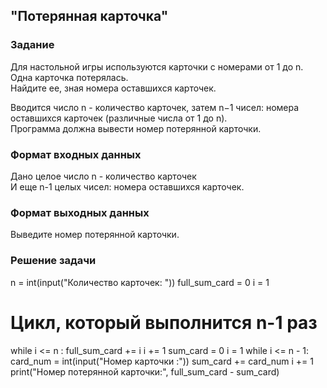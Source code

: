 ## "Потерянная карточка"

### Задание

Для настольной игры используются карточки с номерами от 1 до n. Одна карточка потерялась. \
Найдите ее, зная номера оставшихся карточек. 

Вводится число n - количество карточек, затем n−1 чисел: номера оставшихся карточек (различные числа от 1 до n). \
Программа должна вывести номер потерянной карточки.

### Формат входных данных

Дано целое число n - количество карточек \
И еще n-1 целых чисел: номера оставшихся карточек.

### Формат выходных данных

Выведите номер потерянной карточки.

### Решение задачи

n = int(input("Количество карточек: "))
full_sum_card = 0
i = 1

# Цикл, который выполнится n-1 раз

while i <= n :
    full_sum_card += i
    i += 1
sum_card = 0
i = 1
while i <= n  - 1:
    card_num = int(input("Номер карточки :"))
    sum_card += card_num
    i += 1
print("Номер потерянной карточки:", full_sum_card - sum_card)
```
